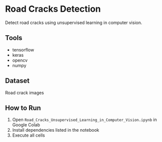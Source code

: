 # Road Cracks Detection

Detect road cracks using unsupervised learning in computer vision.

## Tools
- tensorflow
- keras
- opencv
- numpy

## Dataset
Road crack images

## How to Run
1. Open `Road_Cracks_Unsupervised_Learning_in_Computer_Vision.ipynb` in Google Colab
2. Install dependencies listed in the notebook
3. Execute all cells
